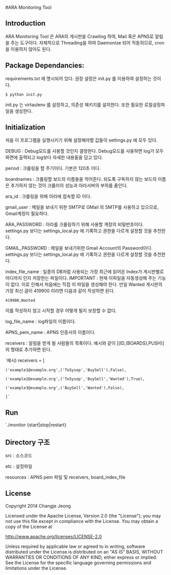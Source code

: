 #ARA Monitoring Tool

## Introduction 
ARA Monitoring Tool 은 ARA의 게시판을 Crawling 하여, Mail 혹은 APNS로 알림을 주는 도구이다. 
자체적으로 Threading을 하여 Daemonize 되어 작동하므로, cron을 이용하지 않아도 된다. 

## Package Dependancies:
requirements.txt 에 명시되어 있다. 권장 설정은 init.py 를 이용하여 설정하는 것이다. 
	
`$ python init.py`
	
init.py 는 virtaulenv 를 설정하고, 의존성 패키지를 설치한다. 또한 필요한 로컬설정파일을 생성한다.

## Initialization 
처음 이 프로그램을 실행시키기 위해 설정해야할 값들이 settings.py 에 모두 있다. 

DEBUG : Debug모드를 사용할 것인지 결정한다. Debug모드를 사용하면 log가 모두 화면에 출력되고 log보다 자세한 내용들을 담고 있다. 

period : 크롤링을 할 주기이다. 기본은 120초 이다. 

boardnames : 크롤링할 보드의 이름들을 적어준다. 되도록 구독하지 않는 보드의 이름은 추가하지 않는 것이 크롤러의 성능과 아라서버의 부하를 줄인다. 

ara_id : 크롤링을 위해 아라에 접속할 ID 이다. 

gmail_user : 메일을 보내기 위한 SMTP로 GMail 의 SMTP를 사용하고 있으므로, Gmail계정이 필요하다.

ARA_PASSWORD : 아라를 크롤링하기 위해 사용할 계정의 비밀번호이다. settings.py 보다는 settings_local.py 에 기록하고 권한을 다르게 설정할 것을 추천한다.

GMAIL_PASSWORD : 메일을 보내기위한 Gmail Account의 Password이다. settings.py 보다는 settings_local.py 에 기록하고 권한을 다르게 설정할 것을 추천한다. 

index_file_name : 일종의 DB처럼 사용되는 가장 최근에 읽어온 Index가 게시판별로 어디까지 인지 저장한는 파일이다.  IMPORTANT : 현재 이파일을 자동생성해 주는 기능이 없다. 이로 인해서 처음에는 직접 이 파일을 생성해야 한다. 만일 Wanted 게시판의 가장 최신 글이 419900 이라면 다음과 같이 작성하면 된다. 

`419900,Wanted`

이를 작성하지 않고 시작할 경우 어떻게 될지 보장할 수 없다. 	

log_file_name : log파일의 이름이다. 

APNS_pem_name : APNS 인증서의 이름이다. 

receivers : 알림을 받게 될 사람들의 목록이다. 예시와 같이 [(ID,(BOARDS),PUSH)]의 형태로 추가하면 된다. 
	
`예시)
receivers = [

	('example1@example.org',('ToSysop','BuySell'),False),
	
	('example2@example.org',('ToSysop','BuySell','Wanted'),True),
	
	('example3@example.org',('BuySell','Wanted'),False),
	
	]`
	
## Run

`./monitor {start|stop|restart}
	

## Directory 구조 
src : 소스코드

etc : 설정파일 

resources : APNS pem 파일 및 receivers, board_index_file
	
## License 

Copyright 2014 Changje Jeong


Licensed under the Apache License, Version 2.0 (the "License");
you may not use this file except in compliance with the License.
You may obtain a copy of the License at

http://www.apache.org/licenses/LICENSE-2.0

Unless required by applicable law or agreed to in writing, software
distributed under the License is distributed on an "AS IS" BASIS,
WITHOUT WARRANTIES OR CONDITIONS OF ANY KIND, either express or implied.
See the License for the specific language governing permissions and
limitations under the License.

